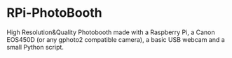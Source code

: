 # RPi-PhotoBooth
High Resolution&amp;Quality Photobooth made with a Raspberry Pi, a Canon EOS450D (or any gphoto2 compatible camera), a basic USB webcam and a small Python script.
